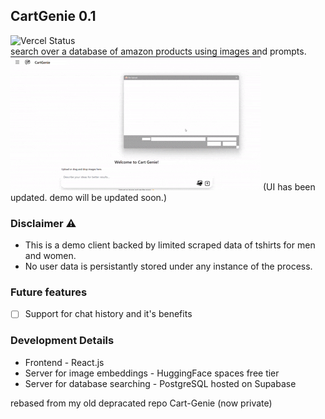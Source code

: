 ## CartGenie 0.1 <br>
![Vercel Status](https://img.shields.io/badge/Vercel-live-green) <br>
search over a database of amazon products using images and prompts.
![demo](./assets/demo.gif) 
(UI has been updated. demo will be updated soon.)

### Disclaimer ⚠️
- This is a demo client backed by limited scraped data of tshirts for men and women.
- No user data is persistantly stored under any instance of the process.

### Future features
- [ ] Support for chat history and it's benefits

### Development Details
- Frontend - React.js
- Server for image embeddings - HuggingFace spaces free tier
- Server for database searching - PostgreSQL hosted on Supabase

rebased from my old depracated repo Cart-Genie (now private)
